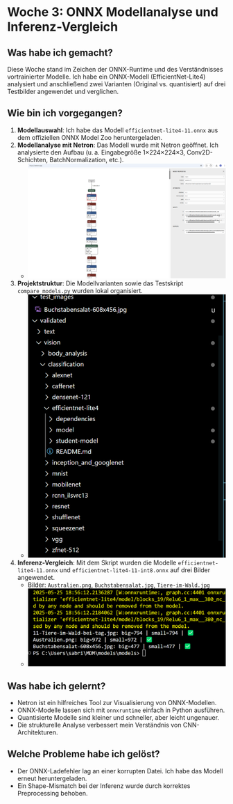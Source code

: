 # Woche 3: ONNX Modellanalyse und Inferenz-Vergleich

## Was habe ich gemacht?
Diese Woche stand im Zeichen der ONNX-Runtime und des Verständnisses vortrainierter Modelle. Ich habe ein ONNX-Modell (EfficientNet-Lite4) analysiert und anschließend zwei Varianten (Original vs. quantisiert) auf drei Testbilder angewendet und verglichen.

## Wie bin ich vorgegangen?
1. **Modellauswahl**: Ich habe das Modell `efficientnet-lite4-11.onnx` aus dem offiziellen ONNX Model Zoo heruntergeladen.
2. **Modellanalyse mit Netron**: Das Modell wurde mit Netron geöffnet. Ich analysierte den Aufbau (u. a. Eingabegröße 1×224×224×3, Conv2D-Schichten, BatchNormalization, etc.).
   - ![Netron Analyse](../lernjournal3-onnx/images/netron.png)
3. **Projektstruktur**: Die Modellvarianten sowie das Testskript `compare_models.py` wurden lokal organisiert.
   - ![Projektstruktur](../lernjournal3-onnx/images/Struktur_Verzeichnis.png)
4. **Inferenz-Vergleich**: Mit dem Skript wurden die Modelle `efficientnet-lite4-11.onnx` und `efficientnet-lite4-11-int8.onnx` auf drei Bilder angewendet.
   - Bilder: `Australien.png`, `Buchstabensalat.jpg`, `Tiere-im-Wald.jpg`
   - ![Terminalvergleich](../lernjournal3-onnx/images/Terminal_inferenz-Vergleich.png)

## Was habe ich gelernt?
- Netron ist ein hilfreiches Tool zur Visualisierung von ONNX-Modellen.
- ONNX-Modelle lassen sich mit `onnxruntime` einfach in Python ausführen.
- Quantisierte Modelle sind kleiner und schneller, aber leicht ungenauer.
- Die strukturelle Analyse verbessert mein Verständnis von CNN-Architekturen.

## Welche Probleme habe ich gelöst?
- Der ONNX-Ladefehler lag an einer korrupten Datei. Ich habe das Modell erneut heruntergeladen.
- Ein Shape-Mismatch bei der Inferenz wurde durch korrektes Preprocessing behoben.
